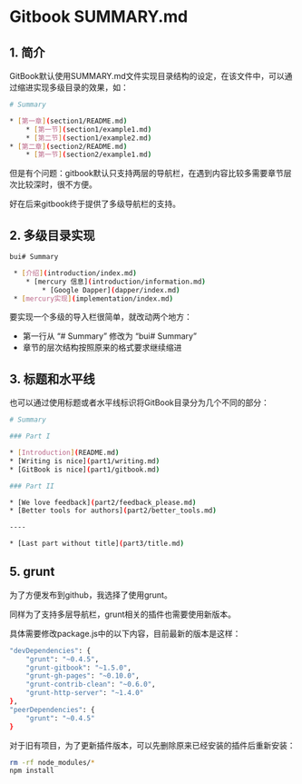 #  Gitbook SUMMARY.md


##  1. 简介
GitBook默认使用SUMMARY.md文件实现目录结构的设定，在该文件中，可以通过缩进实现多级目录的效果，如：

```bash
# Summary

* [第一章](section1/README.md)
    * [第一节](section1/example1.md)
    * [第二节](section1/example2.md)
* [第二章](section2/README.md)
    * [第一节](section2/example1.md)
```
但是有个问题：gitbook默认只支持两层的导航栏，在遇到内容比较多需要章节层次比较深时，很不方便。

好在后来gitbook终于提供了多级导航栏的支持。

##  2. 多级目录实现

```bash
bui# Summary

 * [介绍](introduction/index.md)
    * [mercury 信息](introduction/information.md)
        * [Google Dapper](dapper/index.md)
 * [mercury实现](implementation/index.md)
```
要实现一个多级的导入栏很简单，就改动两个地方：
 * 第一行从 “# Summary” 修改为 “bui# Summary”
 * 章节的层次结构按照原来的格式要求继续缩进

##  3. 标题和水平线
也可以通过使用标题或者水平线标识将GitBook目录分为几个不同的部分：

```bash
# Summary

### Part I

* [Introduction](README.md)
* [Writing is nice](part1/writing.md)
* [GitBook is nice](part1/gitbook.md)

### Part II

* [We love feedback](part2/feedback_please.md)
* [Better tools for authors](part2/better_tools.md)

----

* [Last part without title](part3/title.md)
```
##  5. grunt
为了方便发布到github，我选择了使用grunt。

同样为了支持多层导航栏，grunt相关的插件也需要使用新版本。

具体需要修改package.js中的以下内容，目前最新的版本是这样：

```bash
"devDependencies": {
    "grunt": "~0.4.5",
    "grunt-gitbook": "~1.5.0",
    "grunt-gh-pages": "~0.10.0",
    "grunt-contrib-clean": "~0.6.0",
    "grunt-http-server": "~1.4.0"
},
"peerDependencies": {
    "grunt": "~0.4.5"
}
```
对于旧有项目，为了更新插件版本，可以先删除原来已经安装的插件后重新安装：

```bash
rm -rf node_modules/*
npm install
```
